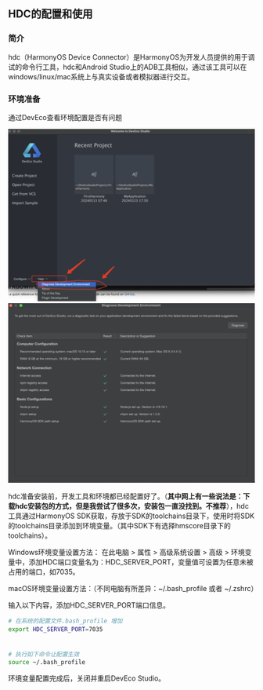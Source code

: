 
## HDC的配置和使用

### 简介

hdc（HarmonyOS Device Connector）是HarmonyOS为开发人员提供的用于调试的命令行工具，hdc和Android Studio上的ADB工具相似，通过该工具可以在windows/linux/mac系统上与真实设备或者模拟器进行交互。

### 环境准备

通过DevEco查看环境配置是否有问题

![harmony setting](../source/20240513032002.jpg)
![harmony setting](../source/20240513032001.jpg)


hdc准备安装前，开发工具和环境都已经配置好了。（**其中网上有一些说法是：下载hdc安装包的方式，但是我尝试了很多次，安装包一直没找到。不推荐**），hdc工具通过HarmonyOS SDK获取，存放于SDK的toolchains目录下，使用时将SDK的toolchains目录添加到环境变量。（其中SDK下有选择hmscore目录下的toolchains）。


Windows环境变量设置方法：
在此电脑 > 属性 > 高级系统设置 > 高级 > 环境变量中，添加HDC端口变量名为：HDC_SERVER_PORT，变量值可设置为任意未被占用的端口，如7035。


macOS环境变量设置方法：（不同电脑有所差异：~/.bash_profile 或者 ~/.zshrc）

输入以下内容，添加HDC_SERVER_PORT端口信息。

```bash
# 在系统的配置文件.bash_profile 增加
export HDC_SERVER_PORT=7035


# 执行如下命令让配置生效
source ~/.bash_profile
```

环境变量配置完成后，关闭并重启DevEco Studio。





